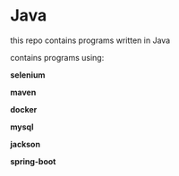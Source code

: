 # Java

this repo contains programs written in Java

contains programs using:

**selenium**

**maven**

**docker**

**mysql**

**jackson**

**spring-boot**
